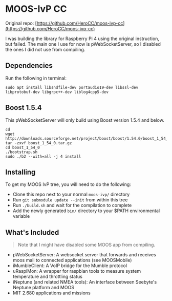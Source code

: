 # MOOS-IvP CC

Original repo:
[https://github.com/HeroCC/moos-ivp-cc](https://github.com/HeroCC/moos-ivp-cc)

I was building the library for Raspberry Pi 4 using the original instruction, but failed. The main one I use for now is pWebSocketServer, so I disabled the ones I did not use from compiling.

## Dependencies

Run the following in terminal:

```
sudo apt install libsndfile-dev portaudio19-dev libssl-dev libprotobuf-dev libgrpc++-dev liblog4cpp5-dev
```

## Boost 1.5.4

This pWebSocketServer will only build using Boost version 1.5.4 and below.

```
cd
wget http://downloads.sourceforge.net/project/boost/boost/1.54.0/boost_1_54_0.tar.gz
tar -zxvf boost_1_54_0.tar.gz
cd boost_1_54_0
./bootstrap.sh
sudo ./b2 --with=all -j 4 install
```

## Installing

To get my MOOS IvP tree, you will need to do the following:
 * Clone this repo next to your normal `moos-ivp/` directory
 * Run `git submodule update --init` from within this tree
 * Run `./build.sh` and wait for the compilation to complete
 * Add the newly generated `bin/` directory to your $PATH environmental variable

## What's Included 
> Note that I might have disabled some MOOS app from compiling.
 * pWebSocketServer: A websocket server that forwards and receives moos mail to connected applications (see MOOSMobile)
 * iMumbleClient: A VoIP bridge for the Mumble protocol
 * uRaspiMon: A wrapper for raspbian tools to measure system temperature and throttling status
 * iNeptune (and related NMEA tools): An interface between Seebyte's Neptune platform and MOOS
 * MIT 2.680 applications and missions
